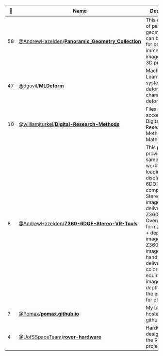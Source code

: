 |:star2: | Name | Description | 🌍|
|---|---|---|---|
|58|[@AndrewHazelden](https://github.com/AndrewHazelden)/[**Panoramic_Geometry_Collection**](https://github.com/AndrewHazelden/Panoramic_Geometry_Collection)|This collection of panoramic geometry files can be handy for previewing immersive imagery in your 3D program.||
|47|[@dgovil](https://github.com/dgovil)/[**MLDeform**](https://github.com/dgovil/MLDeform)|Machine Learning system and deformer for character deformations||
|10|[@williamjturkel](https://github.com/williamjturkel)/[**Digital-Research-Methods**](https://github.com/williamjturkel/Digital-Research-Methods)|Files to accompany Digital Research Methods with Mathematica|[:arrow_upper_right:](http://williamjturkel.net/digital-research-methods-with-mathematica/)|
|8|[@AndrewHazelden](https://github.com/AndrewHazelden)/[**Z360-6DOF-Stereo-VR-Tools**](https://github.com/AndrewHazelden/Z360-6DOF-Stereo-VR-Tools)|This project provides a sample workflow for loading and displaying 6DOF compatible Stereo VR imagery that is delivered in the Z360 style Over/Under formatted color + depthmap image layout. Z360 style images are a handy way to deliver a 2D color equirectangular image and a depthmap to the end user for playback.||
|7|[@Pomax](https://github.com/Pomax)/[**pomax.github.io**](https://github.com/Pomax/pomax.github.io)|My blog, hosted via github||
|4|[@UofSSpaceTeam](https://github.com/UofSSpaceTeam)/[**rover-hardware**](https://github.com/UofSSpaceTeam/rover-hardware)|Hardware design files for the Rover project.||


